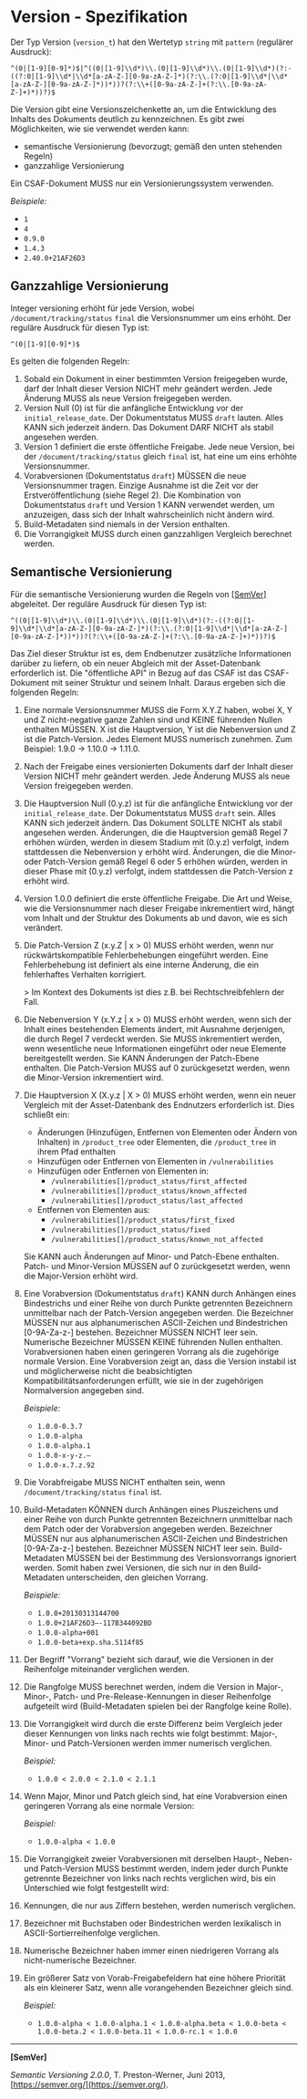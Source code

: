 # Version - Spezifikation

Der Typ Version (`version_t`) hat den Wertetyp `string` mit `pattern` (regulärer Ausdruck):

```regexp
^(0|[1-9][0-9]*)$|^((0|[1-9]\\d*)\\.(0|[1-9]\\d*)\\.(0|[1-9]\\d*)(?:-((?:0|[1-9]\\d*|\\d*[a-zA-Z-][0-9a-zA-Z-]*)(?:\\.(?:0|[1-9]\\d*|\\d*[a-zA-Z-][0-9a-zA-Z-]*))*))?(?:\\+([0-9a-zA-Z-]+(?:\\.[0-9a-zA-Z-]+)*))?)$
```

Die Version gibt eine Versionszeichenkette an, um die Entwicklung des Inhalts des Dokuments deutlich zu kennzeichnen.
Es gibt zwei Möglichkeiten, wie sie verwendet werden kann:

* semantische Versionierung (bevorzugt; gemäß den unten stehenden Regeln)
* ganzzahlige Versionierung

Ein CSAF-Dokument MUSS nur ein Versionierungssystem verwenden.

*Beispiele:*

* `1`
* `4`
* `0.9.0`
* `1.4.3`
* `2.40.0+21AF26D3`

## Ganzzahlige Versionierung

Integer versioning erhöht für jede Version, wobei `/document/tracking/status` `final` die Versionsnummer um eins erhöht.
Der reguläre Ausdruck für diesen Typ ist:

```regexp
^(0|[1-9][0-9]*)$
```

Es gelten die folgenden Regeln:

1. Sobald ein Dokument in einer bestimmten Version freigegeben wurde, darf der Inhalt dieser Version NICHT mehr geändert werden.
   Jede Änderung MUSS als neue Version freigegeben werden.
2. Version Null (0) ist für die anfängliche Entwicklung vor der `initial_release_date`.
   Der Dokumentstatus MUSS `draft` lauten.
   Alles KANN sich jederzeit ändern.
   Das Dokument DARF NICHT als stabil angesehen werden.
3. Version 1 definiert die erste öffentliche Freigabe. Jede neue Version, bei der `/document/tracking/status` gleich `final` ist, hat eine um eins erhöhte Versionsnummer.
4. Vorabversionen (Dokumentstatus `draft`) MÜSSEN die neue Versionsnummer tragen.
   Einzige Ausnahme ist die Zeit vor der Erstveröffentlichung (siehe Regel 2).
   Die Kombination von Dokumentstatus `draft` und Version 1 KANN verwendet werden, um anzuzeigen, dass sich der Inhalt wahrscheinlich nicht ändern wird.
5. Build-Metadaten sind niemals in der Version enthalten.
6. Die Vorrangigkeit MUSS durch einen ganzzahligen Vergleich berechnet werden.

## Semantische Versionierung

Für die semantische Versionierung wurden die Regeln von [[SemVer]](#semver) abgeleitet. Der reguläre Ausdruck für diesen Typ ist:

```regexp
^((0|[1-9]\\d*)\\.(0|[1-9]\\d*)\\.(0|[1-9]\\d*)(?:-((?:0|[1-9]\\d*|\\d*[a-zA-Z-][0-9a-zA-Z-]*)(?:\\.(?:0|[1-9]\\d*|\\d*[a-zA-Z-][0-9a-zA-Z-]*))*))?(?:\\+([0-9a-zA-Z-]+(?:\\.[0-9a-zA-Z-]+)*))?)$
```

Das Ziel dieser Struktur ist es, dem Endbenutzer zusätzliche Informationen darüber zu liefern, ob ein neuer Abgleich mit der Asset-Datenbank erforderlich ist. Die "öffentliche API" in Bezug auf das CSAF ist das CSAF-Dokument mit seiner Struktur und seinem Inhalt. Daraus ergeben sich die folgenden Regeln:

1. Eine normale Versionsnummer MUSS die Form X.Y.Z haben, wobei X, Y und Z nicht-negative ganze Zahlen sind und KEINE führenden Nullen enthalten MÜSSEN.
   X ist die Hauptversion, Y ist die Nebenversion und Z ist die Patch-Version.
   Jedes Element MUSS numerisch zunehmen. Zum Beispiel: 1.9.0 -&gt; 1.10.0 -&gt; 1.11.0.
2. Nach der Freigabe eines versionierten Dokuments darf der Inhalt dieser Version NICHT mehr geändert werden.
   Jede Änderung MUSS als neue Version freigegeben werden.
3. Die Hauptversion Null (0.y.z) ist für die anfängliche Entwicklung vor der `initial_release_date`.
   Der Dokumentstatus MUSS `draft` sein. Alles KANN sich jederzeit ändern.
   Das Dokument SOLLTE NICHT als stabil angesehen werden.
   Änderungen, die die Hauptversion gemäß Regel 7 erhöhen würden, werden in diesem Stadium mit (0.y.z) verfolgt, indem stattdessen die Nebenversion y erhöht wird.
   Änderungen, die die Minor- oder Patch-Version gemäß Regel 6 oder 5 erhöhen würden, werden in dieser Phase mit (0.y.z) verfolgt, indem stattdessen die Patch-Version z erhöht wird.
4. Version 1.0.0 definiert die erste öffentliche Freigabe.
   Die Art und Weise, wie die Versionsnummer nach dieser Freigabe inkrementiert wird, hängt vom Inhalt und der Struktur des Dokuments ab und davon, wie es sich verändert.
5. Die Patch-Version Z (x.y.Z | x &gt; 0) MUSS erhöht werden, wenn nur rückwärtskompatible Fehlerbehebungen eingeführt werden.
   Eine Fehlerbehebung ist definiert als eine interne Änderung, die ein fehlerhaftes Verhalten korrigiert.

   &gt; Im Kontext des Dokuments ist dies z.B. bei Rechtschreibfehlern der Fall.

6. Die Nebenversion Y (x.Y.z | x &gt; 0) MUSS erhöht werden, wenn sich der Inhalt eines bestehenden Elements ändert, mit Ausnahme derjenigen, die durch Regel 7 verdeckt werden.
   Sie MUSS inkrementiert werden, wenn wesentliche neue Informationen eingeführt oder neue Elemente bereitgestellt werden. Sie KANN Änderungen der Patch-Ebene enthalten.
   Die Patch-Version MUSS auf 0 zurückgesetzt werden, wenn die Minor-Version inkrementiert wird.
7. Die Hauptversion X (X.y.z | X &gt; 0) MUSS erhöht werden, wenn ein neuer Vergleich mit der Asset-Datenbank des Endnutzers erforderlich ist.
   Dies schließt ein:

   * Änderungen (Hinzufügen, Entfernen von Elementen oder Ändern von Inhalten) in `/product_tree` oder Elementen, die `/product_tree` in ihrem Pfad enthalten
   * Hinzufügen oder Entfernen von Elementen in `/vulnerabilities`
   * Hinzufügen oder Entfernen von Elementen in:
     * `/vulnerabilities[]/product_status/first_affected`
     * `/vulnerabilities[]/product_status/known_affected`
     * `/vulnerabilities[]/product_status/last_affected`
   * Entfernen von Elementen aus:
     * `/vulnerabilities[]/product_status/first_fixed`
     * `/vulnerabilities[]/product_status/fixed`
     * `/vulnerabilities[]/product_status/known_not_affected`

   Sie KANN auch Änderungen auf Minor- und Patch-Ebene enthalten. Patch- und Minor-Version MÜSSEN auf 0 zurückgesetzt werden, wenn die Major-Version erhöht wird.
8. Eine Vorabversion (Dokumentstatus `draft`) KANN durch Anhängen eines Bindestrichs und einer Reihe von durch Punkte getrennten Bezeichnern unmittelbar nach der Patch-Version angegeben werden.
   Die Bezeichner MÜSSEN nur aus alphanumerischen ASCII-Zeichen und Bindestrichen [0-9A-Za-z-] bestehen. Bezeichner MÜSSEN NICHT leer sein.
   Numerische Bezeichner MÜSSEN KEINE führenden Nullen enthalten. Vorabversionen haben einen geringeren Vorrang als die zugehörige normale Version.
   Eine Vorabversion zeigt an, dass die Version instabil ist und möglicherweise nicht die beabsichtigten Kompatibilitätsanforderungen erfüllt, wie sie in der zugehörigen Normalversion angegeben sind.

   *Beispiele:*

   * `1.0.0-0.3.7`
   * `1.0.0-alpha`
   * `1.0.0-alpha.1`
   * `1.0.0-x-y-z.–`
   * `1.0.0-x.7.z.92`

9. Die Vorabfreigabe MUSS NICHT enthalten sein, wenn `/document/tracking/status` `final` ist.
10. Build-Metadaten KÖNNEN durch Anhängen eines Pluszeichens und einer Reihe von durch Punkte getrennten Bezeichnern unmittelbar nach dem Patch oder der Vorabversion angegeben werden.
    Bezeichner MÜSSEN nur aus alphanumerischen ASCII-Zeichen und Bindestrichen [0-9A-Za-z-] bestehen.
    Bezeichner MÜSSEN NICHT leer sein. Build-Metadaten MÜSSEN bei der Bestimmung des Versionsvorrangs ignoriert werden.
    Somit haben zwei Versionen, die sich nur in den Build-Metadaten unterscheiden, den gleichen Vorrang.

    *Beispiele:*

    * `1.0.0+20130313144700`
    * `1.0.0+21AF26D3—-117B344092BD`
    * `1.0.0-alpha+001`
    * `1.0.0-beta+exp.sha.5114f85`

11. Der Begriff "Vorrang" bezieht sich darauf, wie die Versionen in der Reihenfolge miteinander verglichen werden.

12. Die Rangfolge MUSS berechnet werden, indem die Version in Major-, Minor-, Patch- und Pre-Release-Kennungen in dieser Reihenfolge aufgeteilt wird (Build-Metadaten spielen bei der Rangfolge keine Rolle).
13. Die Vorrangigkeit wird durch die erste Differenz beim Vergleich jeder dieser Kennungen von links nach rechts wie folgt bestimmt: Major-, Minor- und Patch-Versionen werden immer numerisch verglichen.

    *Beispiel:*

    * `1.0.0 < 2.0.0 < 2.1.0 < 2.1.1`

14. Wenn Major, Minor und Patch gleich sind, hat eine Vorabversion einen geringeren Vorrang als eine normale Version:

    *Beispiel:*

    * `1.0.0-alpha < 1.0.0`

15. Die Vorrangigkeit zweier Vorabversionen mit derselben Haupt-, Neben- und Patch-Version MUSS bestimmt werden, indem jeder durch Punkte getrennte Bezeichner von links nach rechts verglichen wird, bis ein Unterschied wie folgt festgestellt wird:

16. Kennungen, die nur aus Ziffern bestehen, werden numerisch verglichen.
17. Bezeichner mit Buchstaben oder Bindestrichen werden lexikalisch in ASCII-Sortierreihenfolge verglichen.
18. Numerische Bezeichner haben immer einen niedrigeren Vorrang als nicht-numerische Bezeichner.
19. Ein größerer Satz von Vorab-Freigabefeldern hat eine höhere Priorität als ein kleinerer Satz, wenn alle vorangehenden Bezeichner gleich sind.

    *Beispiel:*

    * `1.0.0-alpha < 1.0.0-alpha.1 < 1.0.0-alpha.beta < 1.0.0-beta < 1.0.0-beta.2 < 1.0.0-beta.11 < 1.0.0-rc.1 < 1.0.0`

___

<a name="semver"/>**[SemVer]**

*Semantic Versioning 2.0.0*, T. Preston-Werner, Juni 2013, [https://semver.org/](https://semver.org/).
